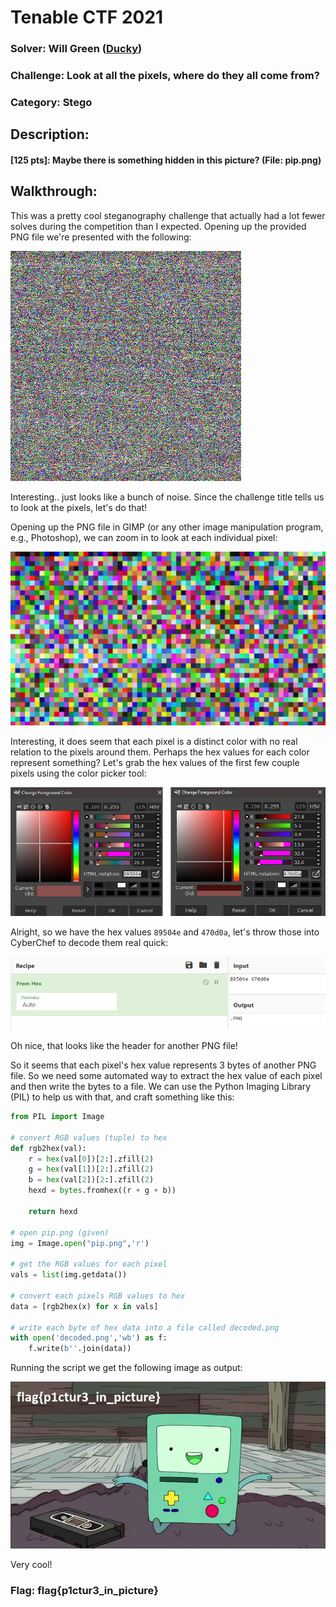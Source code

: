 # Tenable CTF 2021

### Solver: Will Green ([Ducky](https://github.com/wlg0005))
### Challenge: Look at all the pixels, where do they all come from?
### Category: Stego

## Description:
#### [125 pts]: Maybe there is something hidden in this picture? (File: pip.png) 

## Walkthrough:

This was a pretty cool steganography challenge that actually had a lot fewer solves during the competition than I expected. Opening up the provided PNG file we're presented with the following:

![](look%20at%20all%20the%20pixels.001.png)

Interesting.. just looks like a bunch of noise. Since the challenge title tells us to look at the pixels, let's do that!

Opening up the PNG file in GIMP (or any other image manipulation program, e.g., Photoshop), we can zoom in to look at each individual pixel:

![](look%20at%20all%20the%20pixels.002.png)

Interesting, it does seem that each pixel is a distinct color with no real relation to the pixels around them. Perhaps the hex values for each color represent something? Let's grab the hex values of the first few couple pixels using the color picker tool:

![](look%20at%20all%20the%20pixels.003.png)

Alright, so we have the hex values `89504e` and `470d0a`, let's throw those into CyberChef to decode them real quick:

![](look%20at%20all%20the%20pixels.004.png)

Oh nice, that looks like the header for another PNG file!

So it seems that each pixel's hex value represents 3 bytes of another PNG file. So we need some automated way to extract the hex value of each pixel and then write the bytes to a file. We can use the Python Imaging Library (PIL) to help us with that, and craft something like this:

```python
from PIL import Image

# convert RGB values (tuple) to hex
def rgb2hex(val):
    r = hex(val[0])[2:].zfill(2)
    g = hex(val[1])[2:].zfill(2)
    b = hex(val[2])[2:].zfill(2)
    hexd = bytes.fromhex((r + g + b)) 
    
    return hexd

# open pip.png (given)
img = Image.open("pip.png",'r')

# get the RGB values for each pixel
vals = list(img.getdata())

# convert each pixels RGB values to hex
data = [rgb2hex(x) for x in vals]

# write each byte of hex data into a file called decoded.png
with open('decoded.png','wb') as f:
    f.write(b''.join(data))
```

Running the script we get the following image as output:

![](look%20at%20all%20the%20pixels.005.png)

Very cool!

### Flag: flag{p1ctur3_in_picture}